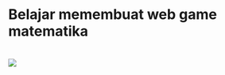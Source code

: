 <h1>Belajar memembuat web game matematika<h1>
<img src="https://user-images.githubusercontent.com/50267676/107563507-bc0bcb00-6c13-11eb-863d-80027a9b3176.png">

